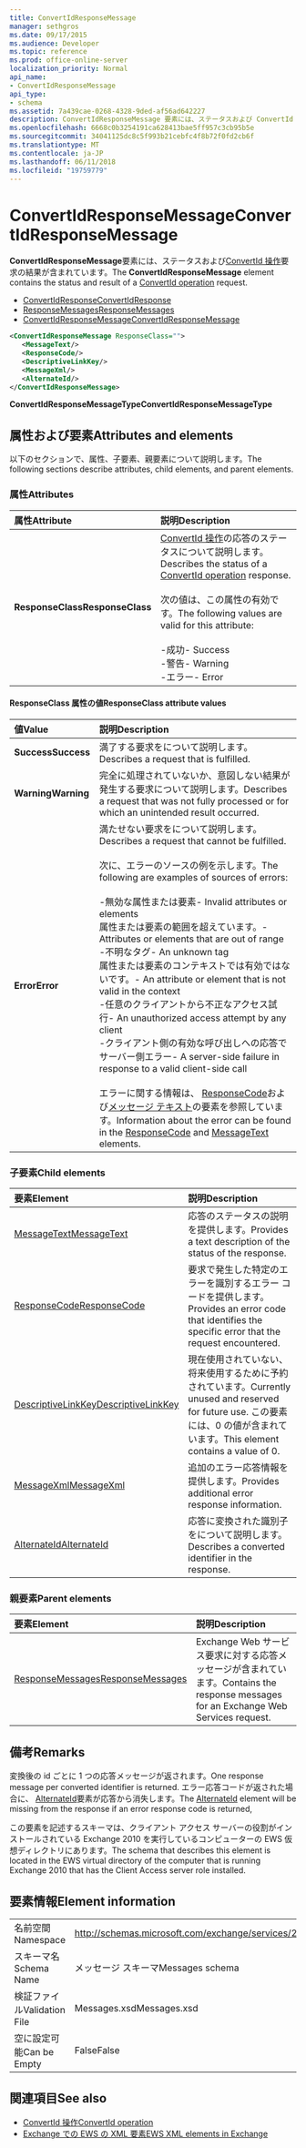 ```yaml
---
title: ConvertIdResponseMessage
manager: sethgros
ms.date: 09/17/2015
ms.audience: Developer
ms.topic: reference
ms.prod: office-online-server
localization_priority: Normal
api_name:
- ConvertIdResponseMessage
api_type:
- schema
ms.assetid: 7a439cae-0268-4328-9ded-af56ad642227
description: ConvertIdResponseMessage 要素には、ステータスおよび ConvertId 操作要求の結果が含まれています。
ms.openlocfilehash: 6668c0b3254191ca628413bae5ff957c3cb95b5e
ms.sourcegitcommit: 34041125dc8c5f993b21cebfc4f8b72f0fd2cb6f
ms.translationtype: MT
ms.contentlocale: ja-JP
ms.lasthandoff: 06/11/2018
ms.locfileid: "19759779"
---
```

# <a name="convertidresponsemessage"></a><span data-ttu-id="852e5-103">ConvertIdResponseMessage</span><span class="sxs-lookup"><span data-stu-id="852e5-103">ConvertIdResponseMessage</span></span>

<span data-ttu-id="852e5-104">**ConvertIdResponseMessage**要素には、ステータスおよび[ConvertId 操作](convertid-operation.md)要求の結果が含まれています。</span><span class="sxs-lookup"><span data-stu-id="852e5-104">The **ConvertIdResponseMessage** element contains the status and result of a [ConvertId operation](convertid-operation.md) request.</span></span> 
  
- [<span data-ttu-id="852e5-105">ConvertIdResponse</span><span class="sxs-lookup"><span data-stu-id="852e5-105">ConvertIdResponse</span></span>](convertidresponse.md) 
- [<span data-ttu-id="852e5-106">ResponseMessages</span><span class="sxs-lookup"><span data-stu-id="852e5-106">ResponseMessages</span></span>](responsemessages.md)
- [<span data-ttu-id="852e5-107">ConvertIdResponseMessage</span><span class="sxs-lookup"><span data-stu-id="852e5-107">ConvertIdResponseMessage</span></span>](convertidresponsemessage.md)
  
```xml
<ConvertIdResponseMessage ResponseClass="">
   <MessageText/>
   <ResponseCode/>
   <DescriptiveLinkKey/>
   <MessageXml/>
   <AlternateId/>
</ConvertIdResponseMessage>
```

 <span data-ttu-id="852e5-108">**ConvertIdResponseMessageType**</span><span class="sxs-lookup"><span data-stu-id="852e5-108">**ConvertIdResponseMessageType**</span></span>
## <a name="attributes-and-elements"></a><span data-ttu-id="852e5-109">属性および要素</span><span class="sxs-lookup"><span data-stu-id="852e5-109">Attributes and elements</span></span>

<span data-ttu-id="852e5-110">以下のセクションで、属性、子要素、親要素について説明します。</span><span class="sxs-lookup"><span data-stu-id="852e5-110">The following sections describe attributes, child elements, and parent elements.</span></span>
  
### <a name="attributes"></a><span data-ttu-id="852e5-111">属性</span><span class="sxs-lookup"><span data-stu-id="852e5-111">Attributes</span></span>

|<span data-ttu-id="852e5-112">**属性**</span><span class="sxs-lookup"><span data-stu-id="852e5-112">**Attribute**</span></span>|<span data-ttu-id="852e5-113">**説明**</span><span class="sxs-lookup"><span data-stu-id="852e5-113">**Description**</span></span>|
|:-----|:-----|
|<span data-ttu-id="852e5-114">**ResponseClass**</span><span class="sxs-lookup"><span data-stu-id="852e5-114">**ResponseClass**</span></span> <br/> | <span data-ttu-id="852e5-115">[ConvertId 操作](convertid-operation.md)の応答のステータスについて説明します。</span><span class="sxs-lookup"><span data-stu-id="852e5-115">Describes the status of a [ConvertId operation](convertid-operation.md) response.</span></span><br/><br/><span data-ttu-id="852e5-116">次の値は、この属性の有効です。</span><span class="sxs-lookup"><span data-stu-id="852e5-116">The following values are valid for this attribute:</span></span><br/><br/><span data-ttu-id="852e5-117">-成功</span><span class="sxs-lookup"><span data-stu-id="852e5-117">- Success</span></span>  <br/><span data-ttu-id="852e5-118">-警告</span><span class="sxs-lookup"><span data-stu-id="852e5-118">-  Warning</span></span>  <br/><span data-ttu-id="852e5-119">-エラー</span><span class="sxs-lookup"><span data-stu-id="852e5-119">-  Error</span></span>  <br/> |
   
#### <a name="responseclass-attribute-values"></a><span data-ttu-id="852e5-120">ResponseClass 属性の値</span><span class="sxs-lookup"><span data-stu-id="852e5-120">ResponseClass attribute values</span></span>

|<span data-ttu-id="852e5-121">**値**</span><span class="sxs-lookup"><span data-stu-id="852e5-121">**Value**</span></span>|<span data-ttu-id="852e5-122">**説明**</span><span class="sxs-lookup"><span data-stu-id="852e5-122">**Description**</span></span>|
|:-----|:-----|
|<span data-ttu-id="852e5-123">**Success**</span><span class="sxs-lookup"><span data-stu-id="852e5-123">**Success**</span></span> <br/> |<span data-ttu-id="852e5-124">満了する要求をについて説明します。</span><span class="sxs-lookup"><span data-stu-id="852e5-124">Describes a request that is fulfilled.</span></span>  <br/> |
|<span data-ttu-id="852e5-125">**Warning**</span><span class="sxs-lookup"><span data-stu-id="852e5-125">**Warning**</span></span> <br/> | <span data-ttu-id="852e5-126">完全に処理されていないか、意図しない結果が発生する要求について説明します。</span><span class="sxs-lookup"><span data-stu-id="852e5-126">Describes a request that was not fully processed or for which an unintended result occurred.</span></span>  <br/> |
|<span data-ttu-id="852e5-127">**Error**</span><span class="sxs-lookup"><span data-stu-id="852e5-127">**Error**</span></span> <br/> | <span data-ttu-id="852e5-128">満たせない要求をについて説明します。</span><span class="sxs-lookup"><span data-stu-id="852e5-128">Describes a request that cannot be fulfilled.</span></span><br/><br/><span data-ttu-id="852e5-129">次に、エラーのソースの例を示します。</span><span class="sxs-lookup"><span data-stu-id="852e5-129">The following are examples of sources of errors:</span></span>  <br/><br/><span data-ttu-id="852e5-130">-無効な属性または要素</span><span class="sxs-lookup"><span data-stu-id="852e5-130">- Invalid attributes or elements</span></span>  <br/><span data-ttu-id="852e5-131">属性または要素の範囲を超えています。</span><span class="sxs-lookup"><span data-stu-id="852e5-131">-  Attributes or elements that are out of range</span></span>  <br/><span data-ttu-id="852e5-132">-不明なタグ</span><span class="sxs-lookup"><span data-stu-id="852e5-132">-  An unknown tag</span></span>  <br/><span data-ttu-id="852e5-133">属性または要素のコンテキストでは有効ではないです。</span><span class="sxs-lookup"><span data-stu-id="852e5-133">-  An attribute or element that is not valid in the context</span></span>  <br/><span data-ttu-id="852e5-134">-任意のクライアントから不正なアクセス試行</span><span class="sxs-lookup"><span data-stu-id="852e5-134">- An unauthorized access attempt by any client</span></span>  <br/><span data-ttu-id="852e5-135">-クライアント側の有効な呼び出しへの応答でサーバー側エラー</span><span class="sxs-lookup"><span data-stu-id="852e5-135">-  A server-side failure in response to a valid client-side call</span></span><br/><br/><span data-ttu-id="852e5-136">エラーに関する情報は、 [ResponseCode](responsecode.md)および[メッセージ テキスト](messagetext.md)の要素を参照しています。</span><span class="sxs-lookup"><span data-stu-id="852e5-136">Information about the error can be found in the [ResponseCode](responsecode.md) and [MessageText](messagetext.md) elements.</span></span>  <br/> |
   
### <a name="child-elements"></a><span data-ttu-id="852e5-137">子要素</span><span class="sxs-lookup"><span data-stu-id="852e5-137">Child elements</span></span>

|<span data-ttu-id="852e5-138">**要素**</span><span class="sxs-lookup"><span data-stu-id="852e5-138">**Element**</span></span>|<span data-ttu-id="852e5-139">**説明**</span><span class="sxs-lookup"><span data-stu-id="852e5-139">**Description**</span></span>|
|:-----|:-----|
|[<span data-ttu-id="852e5-140">MessageText</span><span class="sxs-lookup"><span data-stu-id="852e5-140">MessageText</span></span>](messagetext.md) <br/> |<span data-ttu-id="852e5-141">応答のステータスの説明を提供します。</span><span class="sxs-lookup"><span data-stu-id="852e5-141">Provides a text description of the status of the response.</span></span>  <br/> |
|[<span data-ttu-id="852e5-142">ResponseCode</span><span class="sxs-lookup"><span data-stu-id="852e5-142">ResponseCode</span></span>](responsecode.md) <br/> |<span data-ttu-id="852e5-143">要求で発生した特定のエラーを識別するエラー コードを提供します。</span><span class="sxs-lookup"><span data-stu-id="852e5-143">Provides an error code that identifies the specific error that the request encountered.</span></span>  <br/> |
|[<span data-ttu-id="852e5-144">DescriptiveLinkKey</span><span class="sxs-lookup"><span data-stu-id="852e5-144">DescriptiveLinkKey</span></span>](descriptivelinkkey.md) <br/> |<span data-ttu-id="852e5-145">現在使用されていない、将来使用するために予約されています。</span><span class="sxs-lookup"><span data-stu-id="852e5-145">Currently unused and reserved for future use.</span></span> <span data-ttu-id="852e5-146">この要素には、0 の値が含まれています。</span><span class="sxs-lookup"><span data-stu-id="852e5-146">This element contains a value of 0.</span></span>  <br/> |
|[<span data-ttu-id="852e5-147">MessageXml</span><span class="sxs-lookup"><span data-stu-id="852e5-147">MessageXml</span></span>](messagexml.md) <br/> |<span data-ttu-id="852e5-148">追加のエラー応答情報を提供します。</span><span class="sxs-lookup"><span data-stu-id="852e5-148">Provides additional error response information.</span></span>  <br/> |
|[<span data-ttu-id="852e5-149">AlternateId</span><span class="sxs-lookup"><span data-stu-id="852e5-149">AlternateId</span></span>](alternateid.md) <br/> |<span data-ttu-id="852e5-150">応答に変換された識別子をについて説明します。</span><span class="sxs-lookup"><span data-stu-id="852e5-150">Describes a converted identifier in the response.</span></span>  <br/> |
   
### <a name="parent-elements"></a><span data-ttu-id="852e5-151">親要素</span><span class="sxs-lookup"><span data-stu-id="852e5-151">Parent elements</span></span>

|<span data-ttu-id="852e5-152">**要素**</span><span class="sxs-lookup"><span data-stu-id="852e5-152">**Element**</span></span>|<span data-ttu-id="852e5-153">**説明**</span><span class="sxs-lookup"><span data-stu-id="852e5-153">**Description**</span></span>|
|:-----|:-----|
|[<span data-ttu-id="852e5-154">ResponseMessages</span><span class="sxs-lookup"><span data-stu-id="852e5-154">ResponseMessages</span></span>](responsemessages.md) <br/> |<span data-ttu-id="852e5-155">Exchange Web サービス要求に対する応答メッセージが含まれています。</span><span class="sxs-lookup"><span data-stu-id="852e5-155">Contains the response messages for an Exchange Web Services request.</span></span>  <br/> |
   
## <a name="remarks"></a><span data-ttu-id="852e5-156">備考</span><span class="sxs-lookup"><span data-stu-id="852e5-156">Remarks</span></span>

<span data-ttu-id="852e5-157">変換後の id ごとに 1 つの応答メッセージが返されます。</span><span class="sxs-lookup"><span data-stu-id="852e5-157">One response message per converted identifier is returned.</span></span> <span data-ttu-id="852e5-158">エラー応答コードが返された場合に、 [AlternateId](alternateid.md)要素が応答から消失します。</span><span class="sxs-lookup"><span data-stu-id="852e5-158">The [AlternateId](alternateid.md) element will be missing from the response if an error response code is returned,</span></span> 
  
<span data-ttu-id="852e5-159">この要素を記述するスキーマは、クライアント アクセス サーバーの役割がインストールされている Exchange 2010 を実行しているコンピューターの EWS 仮想ディレクトリにあります。</span><span class="sxs-lookup"><span data-stu-id="852e5-159">The schema that describes this element is located in the EWS virtual directory of the computer that is running Exchange 2010 that has the Client Access server role installed.</span></span>
  
## <a name="element-information"></a><span data-ttu-id="852e5-160">要素情報</span><span class="sxs-lookup"><span data-stu-id="852e5-160">Element information</span></span>

|||
|:-----|:-----|
|<span data-ttu-id="852e5-161">名前空間</span><span class="sxs-lookup"><span data-stu-id="852e5-161">Namespace</span></span>  <br/> |http://schemas.microsoft.com/exchange/services/2006/messages  <br/> |
|<span data-ttu-id="852e5-162">スキーマ名</span><span class="sxs-lookup"><span data-stu-id="852e5-162">Schema Name</span></span>  <br/> |<span data-ttu-id="852e5-163">メッセージ スキーマ</span><span class="sxs-lookup"><span data-stu-id="852e5-163">Messages schema</span></span>  <br/> |
|<span data-ttu-id="852e5-164">検証ファイル</span><span class="sxs-lookup"><span data-stu-id="852e5-164">Validation File</span></span>  <br/> |<span data-ttu-id="852e5-165">Messages.xsd</span><span class="sxs-lookup"><span data-stu-id="852e5-165">Messages.xsd</span></span>  <br/> |
|<span data-ttu-id="852e5-166">空に設定可能</span><span class="sxs-lookup"><span data-stu-id="852e5-166">Can be Empty</span></span>  <br/> |<span data-ttu-id="852e5-167">False</span><span class="sxs-lookup"><span data-stu-id="852e5-167">False</span></span>  <br/> |
   
## <a name="see-also"></a><span data-ttu-id="852e5-168">関連項目</span><span class="sxs-lookup"><span data-stu-id="852e5-168">See also</span></span>

- [<span data-ttu-id="852e5-169">ConvertId 操作</span><span class="sxs-lookup"><span data-stu-id="852e5-169">ConvertId operation</span></span>](convertid-operation.md)
- [<span data-ttu-id="852e5-170">Exchange での EWS の XML 要素</span><span class="sxs-lookup"><span data-stu-id="852e5-170">EWS XML elements in Exchange</span></span>](ews-xml-elements-in-exchange.md)

